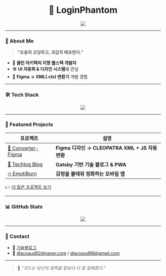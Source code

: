 <h1 align="center">👻 LoginPhantom</h1>
<p align="center">
  <img src="https://readme-typing-svg.herokuapp.com/?lines=Code%20is%20my%20playground;%20Clean%20code%20is%20my%20style;&center=true&width=440&height=45">
</p>

---

### 👾 About Me  
> **“조용히 코딩하고, 과감히 배포한다.”**  

- 🧭 **클린 아키텍처 지향 풀스택 개발자**  
- 🛠 **UI 자동화 & 디자인 시스템**에 관심  
- 🎯 **Figma → XML(.clx) 변환기** 개발 경험  

---

### 🛠 Tech Stack  

<p align="center">
  <img src="https://skillicons.dev/icons?i=java,spring,python,js,ts,react,flutter,figma,github&theme=dark" />
</p>

---

### 💼 Featured Projects  

| 프로젝트 | 설명 |
|----------|------|
| [🎨 Converter-Figma](https://github.com/Logic-Phantom/Converter-Figma) | **Figma 디자인 → CLEOPATRA XML + JS 자동 변환** |
| [📝 Techlog Blog](https://github.com/Logic-Phantom/Techlog) | **Gatsby 기반 기술 블로그 & PWA** |
| [🔥 EmotiBurn](https://github.com/Logic-Phantom/EmotiBurn) | **감정을 불태워 정화하는 모바일 앱** |

👉 [더 많은 프로젝트 보기](https://github.com/LoginPhantom)

---

### 📊 GitHub Stats  

<p align="center">
  <img src="https://github-readme-activity-graph.vercel.app/graph?username=Logic-Phantom&theme=tokyo-night" />
</p>

---

### 🔗 Contact  

- 📝 [기술블로그](https://logic-phantom.github.io/)  
- 📧 dlacoaud92@naver.com / dlacoaud96@gmail.com  

---

> 💬 *"코드는 당신의 철학을 말보다 더 잘 말해준다."*
